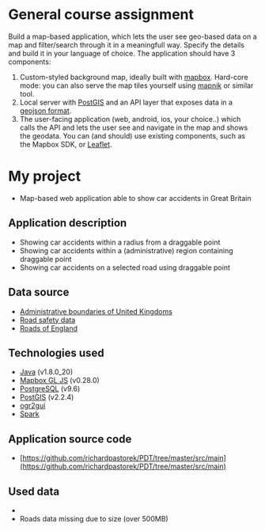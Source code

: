 # General course assignment

Build a map-based application, which lets the user see geo-based data on a map and filter/search through it in a meaningfull way. Specify the details and build it in your language of choice. The application should have 3 components:

1. Custom-styled background map, ideally built with [mapbox](http://mapbox.com). Hard-core mode: you can also serve the map tiles yourself using [mapnik](http://mapnik.org/) or similar tool.
2. Local server with [PostGIS](http://postgis.net/) and an API layer that exposes data in a [geojson format](http://geojson.org/).
3. The user-facing application (web, android, ios, your choice..) which calls the API and lets the user see and navigate in the map and shows the geodata. You can (and should) use existing components, such as the Mapbox SDK, or [Leaflet](http://leafletjs.com/).


# My project
- Map-based web application able to show car accidents in Great Britain

## Application description
- Showing car accidents within a radius from a draggable point
- Showing car accidents within a (administrative) region containing draggable point
- Showing car accidents on a selected road using draggable point

## Data source
- [Administrative boundaries of United Kingdoms](http://biogeo.ucdavis.edu/data/gadm2.8/shp/GBR_adm_shp.zip)
- [Road safety data](https://data.gov.uk/dataset/road-accidents-safety-data)
- [Roads of England](http://download.geofabrik.de/osm/europe/great-britain/england-latest-free.shp.zip)

## Technologies used
- [Java](http://www.oracle.com/technetwork/java/javase/downloads/index-jsp-138363.html) (v1.8.0_20)
- [Mapbox GL JS](https://www.mapbox.com/mapbox-gl-js/api/) (v0.28.0)
- [PostgreSQL](http://www.postgresql.org/) (v9.6)
- [PostGIS](http://postgis.net/) (v2.2.4)
- [ogr2gui](https://sourceforge.net/p/ogr2gui/wiki/Home/)
- [Spark](http://sparkjava.com/)

## Application source code
- [https://github.com/richardpastorek/PDT/tree/master/src/main](https://github.com/richardpastorek/PDT/tree/master/src/main)

## Used data 
- []()
- Roads data missing due to size (over 500MB)
